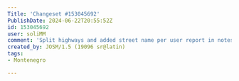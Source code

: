 ```yaml
---
Title: 'Changeset #153045692'
PublishDate: 2024-06-22T20:55:52Z
id: 153045692
user: soliMM
comment: 'Split highways and added street name per user report in notes: 4226384;4226385'
created_by: JOSM/1.5 (19096 sr@latin)
tags:
- Montenegro

---
```

